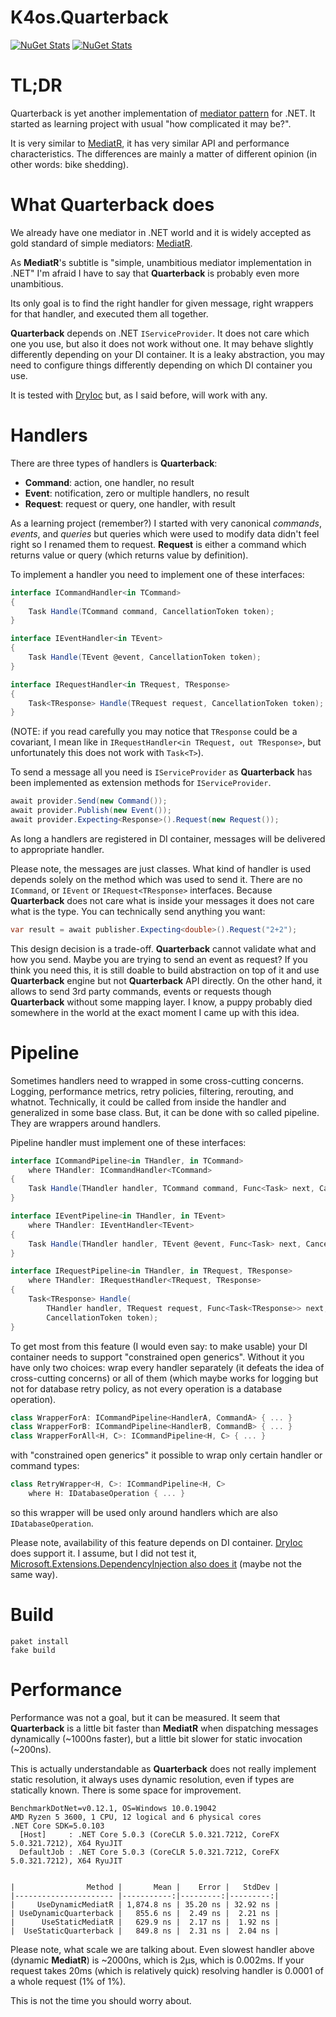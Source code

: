 # K4os.Quarterback

[![NuGet Stats](https://img.shields.io/nuget/v/K4os.Quarterback.svg?label=K4os.Quarterback&logo=nuget)](https://www.nuget.org/packages/K4os.Quarterback)
[![NuGet Stats](https://img.shields.io/nuget/v/K4os.Quarterback.Abstractions.svg?label=K4os.Quarterback.Abstractions&logo=nuget)](https://www.nuget.org/packages/K4os.Quarterback.Abstractions)

# TL;DR

Quarterback is yet another implementation of 
[mediator pattern](https://en.wikipedia.org/wiki/Mediator_pattern) for .NET.
It started as learning project with usual "how complicated it may be?".

It is very similar to [MediatR](https://github.com/jbogard/MediatR), 
it has very similar API and performance characteristics.
The differences are mainly a matter of different opinion (in other words: bike shedding).

# What Quarterback does

We already have one mediator in .NET world and it is widely accepted as gold standard of simple mediators: 
[MediatR](https://github.com/jbogard/MediatR).

As **MediatR**'s subtitle is "simple, unambitious mediator implementation in .NET" I'm afraid 
I have to say that **Quarterback** is probably even more unambitious. 

Its only goal is to find the right handler for given message, right wrappers for that handler, 
and executed them all together. 

**Quarterback** depends on .NET `IServiceProvider`. It does not care which one you use, 
but also it does not work without one. It may behave slightly differently depending on your 
DI container. It is a leaky abstraction, you may need to configure things differently 
depending on which DI container you use. 

It is tested with [DryIoc](https://github.com/dadhi/DryIoc) but, as I said before, will work with any.

# Handlers

There are three types of handlers is **Quarterback**:

* **Command**: action, one handler, no result 
* **Event**: notification, zero or multiple handlers, no result
* **Request**: request or query, one handler, with result

As a learning project (remember?) I started with very canonical *commands*, *events*, and *queries* 
but queries which were used to modify data didn't feel right so I renamed them to request.
**Request** is either a command which returns value or query (which returns value by definition).

To implement a handler you need to implement one of these interfaces:

```c#
interface ICommandHandler<in TCommand>
{
    Task Handle(TCommand command, CancellationToken token);
}

interface IEventHandler<in TEvent>
{
    Task Handle(TEvent @event, CancellationToken token);
}

interface IRequestHandler<in TRequest, TResponse>
{
    Task<TResponse> Handle(TRequest request, CancellationToken token);
}
```

(NOTE: if you read carefully you may notice that `TResponse` could be a covariant, 
I mean like in `IRequestHandler<in TRequest, out TResponse>`, but unfortunately this does 
not work with `Task<T>`).

To send a message all you need is `IServiceProvider` as **Quarterback** has been implemented
as extension methods for `IServiceProvider`.

```c#
await provider.Send(new Command());
await provider.Publish(new Event());
await provider.Expecting<Response>().Request(new Request()); 
```

As long a handlers are registered in DI container, messages will be delivered to appropriate handler.

Please note, the messages are just classes. What kind of handler is used depends solely on the method
which was used to send it. There are no `ICommand`, or `IEvent` or `IRequest<TResponse>` interfaces.
Because **Quarterback** does not care what is inside your messages it does not care what is the type.
You can technically send anything you want:

```c#
var result = await publisher.Expecting<double>().Request("2+2");
```

This design decision is a trade-off. **Quarterback** cannot validate what and how you send.
Maybe you are trying to send an event as request? If you think you need this, it is still 
doable to build abstraction on top of it and use **Quarterback** engine but not **Quarterback** 
API directly. On the other hand, it allows to send 3rd party commands, events or requests though
**Quarterback** without some mapping layer. I know, a puppy probably died somewhere in the world
at the exact moment I came up with this idea.

# Pipeline

Sometimes handlers need to wrapped in some cross-cutting concerns. Logging, performance metrics, 
retry policies, filtering, rerouting, and whatnot. Technically, it could be called from inside 
the handler and generalized in some base class. 
But, it can be done with so called pipeline. They are wrappers around handlers.

Pipeline handler must implement one of these interfaces:

```c#
interface ICommandPipeline<in THandler, in TCommand>
    where THandler: ICommandHandler<TCommand>
{
    Task Handle(THandler handler, TCommand command, Func<Task> next, CancellationToken token);
}

interface IEventPipeline<in THandler, in TEvent>
    where THandler: IEventHandler<TEvent>
{
    Task Handle(THandler handler, TEvent @event, Func<Task> next, CancellationToken token);
}

interface IRequestPipeline<in THandler, in TRequest, TResponse>
    where THandler: IRequestHandler<TRequest, TResponse>
{
    Task<TResponse> Handle(
        THandler handler, TRequest request, Func<Task<TResponse>> next,
        CancellationToken token);
}
```

To get most from this feature (I would even say: to make usable) your DI container
needs to support "constrained open generics".
Without it you have only two choices: wrap every handler separately 
(it defeats the idea of cross-cutting concerns) or all of them (which maybe works for logging
but not for database retry policy, as not every operation is a database operation).  

```c#
class WrapperForA: ICommandPipeline<HandlerA, CommandA> { ... }
class WrapperForB: ICommandPipeline<HandlerB, CommandB> { ... }
class WrapperForAll<H, C>: ICommandPipeline<H, C> { ... }
```

with "constrained open generics" it possible to wrap only certain handler or command types:

```c#
class RetryWrapper<H, C>: ICommandPipeline<H, C> 
    where H: IDatabaseOperation { ... }
```

so this wrapper will be used only around handlers which are also `IDatabaseOperation`.

Please note, availability of this feature depends on DI container. 
[DryIoc](https://github.com/dadhi/DryIoc) does support it. I assume, but I did not test it,
[Microsoft.Extensions.DependencyInjection also does it](https://jimmybogard.com/constrained-open-generics-support-merged-in-net-core-di-container/)
(maybe not the same way).


# Build

```shell
paket install
fake build
```

# Performance

Performance was not a goal, but it can be measured.
It seem that **Quarterback** is a little bit faster than **MediatR** when 
dispatching messages dynamically (~1000ns faster), but a little bit slower 
for static invocation (~200ns).

This is actually understandable as **Quarterback** does not really implement 
static resolution, it always uses dynamic resolution, even if types are statically known.
There is some space for improvement.

```
BenchmarkDotNet=v0.12.1, OS=Windows 10.0.19042
AMD Ryzen 5 3600, 1 CPU, 12 logical and 6 physical cores
.NET Core SDK=5.0.103
  [Host]     : .NET Core 5.0.3 (CoreCLR 5.0.321.7212, CoreFX 5.0.321.7212), X64 RyuJIT
  DefaultJob : .NET Core 5.0.3 (CoreCLR 5.0.321.7212, CoreFX 5.0.321.7212), X64 RyuJIT


|                Method |       Mean |    Error |   StdDev |
|---------------------- |-----------:|---------:|---------:|
|     UseDynamicMediatR | 1,874.8 ns | 35.20 ns | 32.92 ns |
| UseDynamicQuarterback |   855.6 ns |  2.49 ns |  2.21 ns |
|      UseStaticMediatR |   629.9 ns |  2.17 ns |  1.92 ns |
|  UseStaticQuarterback |   849.8 ns |  2.31 ns |  2.04 ns |
```

Please note, what scale we are talking about. 
Even slowest handler above (dynamic **MediatR**) is ~2000ns, which is 2μs, which is 0.002ms. 
If your request takes 20ms (which is relatively quick) resolving handler is 0.0001 of a 
whole request (1% of 1%).

This is not the time you should worry about.

